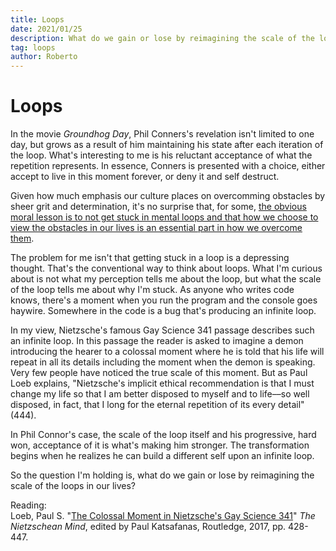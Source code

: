 ```yaml
---
title: Loops
date: 2021/01/25
description: What do we gain or lose by reimagining the scale of the loops in our lives?
tag: loops
author: Roberto
---
```


# Loops

In the movie _Groundhog Day_, Phil Conners's revelation isn't limited to one day, but grows as a result of him maintaining his state after each iteration of the loop. What's interesting to me is his reluctant acceptance of what the repetition represents. In essence, Conners is presented with a choice, either accept to live in this moment forever, or deny it and self destruct.

Given how much emphasis our culture places on overcomming obstacles by sheer grit and determination, it's no surprise that, for some, <a href="https://www.happyscribe.com/public/hidden-brain/minimizing-pain-maximizing-joy#paragraph_423?utm_source=public_transcript&utm_medium=paragraph&utm_campaign=public_promo" target="_blank">the obvious moral lesson is to not get stuck in mental loops and that how we choose to view the obstacles in our lives is an essential part in how we overcome them</a>.

The problem for me isn't that getting stuck in a loop is a depressing thought. That's the conventional way to think about loops. What I'm curious about is not what my perception tells me about the loop, but what the scale of the loop tells me about why I'm stuck. As anyone who writes code knows, there's a moment when you run the program and the console goes haywire. Somewhere in the code is a bug that's producing an infinite loop.

In my view, Nietzsche's famous Gay Science 341 passage describes such an infinite loop. In this passage the reader is asked to imagine a demon introducing the hearer to a colossal moment where he is told that his life will repeat in all its details including the moment when the demon is speaking. Very few people have noticed the true scale of this moment. But as Paul Loeb explains, "Nietzsche's implicit ethical recommendation is that I must change my life so that I am better disposed to myself and to life––so well disposed, in fact, that I long for the eternal repetition of its every detail" (444).

In Phil Connor's case, the scale of the loop itself and his progressive, hard won, acceptance of it is what's making him stronger. The transformation begins when he realizes he can build a different self upon an infinite loop.

So the question I'm holding is, what do we gain or lose by reimagining the scale of the loops in our lives?

Reading: \
Loeb, Paul S. "<a href="https://www.academia.edu/34667598/The_Colossal_Moment_in_Nietzsches_Gay_Science_341" target="_blank">The Colossal Moment in Nietzsche's Gay Science 341</a>" _The Nietzschean Mind_, edited by Paul Katsafanas, Routledge, 2017, pp. 428-447.
